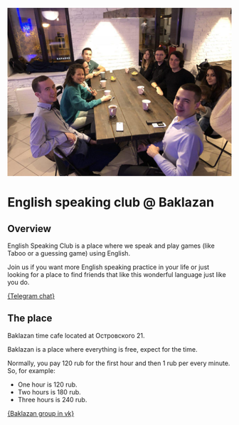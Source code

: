 ![photo](./photo.jpg)

# English speaking club @ Baklazan

## Overview

English Speaking Club is a place where we speak and play games (like Taboo or a guessing game) using English.

Join us if you want more English speaking practice in your life or just looking for a place to find friends that like this wonderful language just like you do.

[{Telegram chat}](http://t.me/english_club_kzn)

## The place

Baklazan time cafe located at Островского 21.

Baklazan is a place where everything is free, expect for the time.

Normally, you pay 120 rub for the first hour and then 1 rub
per every minute. So, for example:

* One hour is 120 rub.
* Two hours is 180 rub.
* Three hours is 240 rub.

[{Baklazan group in vk}](https://vk.com/baklazankzn)
